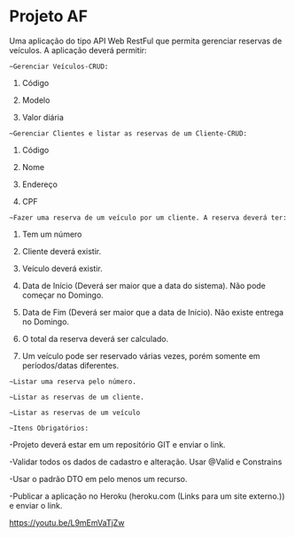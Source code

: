 # Projeto AF

Uma aplicação do tipo API Web RestFul que permita gerenciar reservas de veículos. A aplicação deverá permitir:

    ~Gerenciar Veículos-CRUD:

  1. Código
  
  2. Modelo

  3. Valor diária
 
	~Gerenciar Clientes e listar as reservas de um Cliente-CRUD:

  1. Código

  2. Nome

  3. Endereço

  4. CPF
 

    ~Fazer uma reserva de um veículo por um cliente. A reserva deverá ter:

  1. Tem um número
  
  2. Cliente deverá existir.
  
  3. Veículo deverá existir.
  
  4. Data de Início (Deverá ser maior que a data do sistema). Não pode começar no Domingo.
  
  5. Data de Fim (Deverá ser maior que a data de Início). Não existe entrega no Domingo.
  
  6. O total da reserva deverá ser calculado.
  
  7. Um veículo pode ser reservado várias vezes, porém somente em períodos/datas diferentes.
 
    ~Listar uma reserva pelo número.

    ~Listar as reservas de um cliente.

    ~Listar as reservas de um veículo
 
    ~Itens Obrigatórios:

-Projeto deverá estar em um repositório GIT e enviar o link.

-Validar todos os dados de cadastro e alteração. Usar @Valid e Constrains

-Usar o padrão DTO em pelo menos um recurso.

-Publicar a aplicação no Heroku (heroku.com (Links para um site externo.)) e enviar o link.

https://youtu.be/L9mEmVaTjZw
